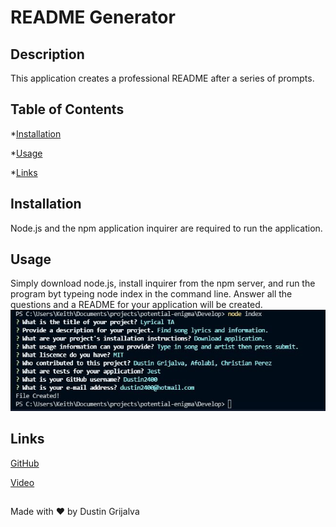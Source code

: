   
  # README Generator 


  ## Description
  This application creates a professional README after a series of prompts.

  ## Table of Contents
  *[Installation](#installation)

  *[Usage](#usage)

  *[Links](#links)


  ## Installation
  Node.js and the npm application inquirer are required to run the application.

  ## Usage
  Simply download node.js, install inquirer from the npm server, and run the program byt typeing node index in the command line. Answer all the questions and a README for your application will be created.
  ![screenshot](./assets/images/screenshot.jpg)

  ## Links

  [GitHub](https://github.com/Dustin2400/readme-generator)

  [Video](https://watch.screencastify.com/v/6CAOINvoBZ9g5yjHUkPz)

##
  Made with ❤️ by Dustin Grijalva

